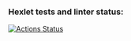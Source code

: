 ### Hexlet tests and linter status:
[![Actions Status](https://github.com/shitkod/python-project-lvl1/workflows/hexlet-check/badge.svg)](https://github.com/shitkod/python-project-lvl1/actions)